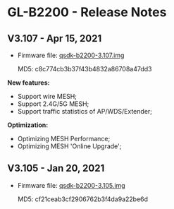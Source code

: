 # GL-B2200 - Release Notes

## V3.107 - Apr 15, 2021

- Firmware file: [qsdk-b2200-3.107.img](https://s3.us-east-2.amazonaws.com/download.gl-inet.com/firmware/b2200/release/qsdk-b2200-3.107.img)

    MD5: c8c774cb3b37f43b4832a86708a47dd3

**New features:**

- Support wire MESH;
- Support 2.4G/5G MESH;
- Support traffic statistics of AP/WDS/Extender;

**Optimization:**

- Optimizing MESH Performance;
- Optimizing MESH 'Online Upgrade'; 

## V3.105 - Jan 20, 2021

- Firmware file: [qsdk-b2200-3.105.img](https://s3.us-east-2.amazonaws.com/download.gl-inet.com/firmware/b2200/release/qsdk-b2200-3.105.img)

    MD5: cf21ceab3cf2906762b3f4da9a22be6d
